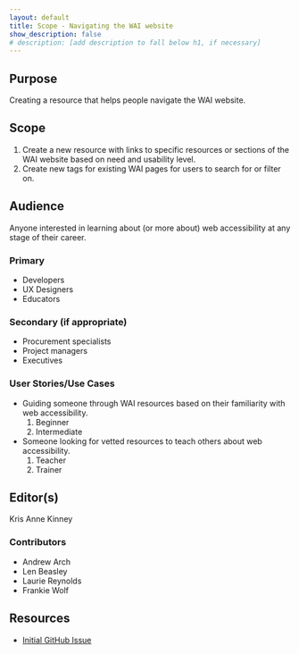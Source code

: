 ```yaml
---
layout: default
title: Scope - Navigating the WAI website
show_description: false
# description: [add description to fall below h1, if necessary]
---
```


## Purpose

Creating a resource that helps people navigate the WAI website.


## Scope

1. Create a new resource with links to specific resources or sections of the WAI website based on need and usability level.
2. Create new tags for existing WAI pages for users to search for or filter on.
   

## Audience

Anyone interested in learning about (or more about) web accessibility at any stage of their career. 

### Primary

 * Developers
 * UX Designers
 * Educators
 
### Secondary (if appropriate)

* Procurement specialists
* Project managers
* Executives

### User Stories/Use Cases

 * Guiding someone through WAI resources based on their familiarity with web accessibility.
   1. Beginner
   2. Intermediate
 * Someone looking for vetted resources to teach others about web accessibility.
   1. Teacher
   2. Trainer

## Editor(s)

Kris Anne Kinney

### Contributors

* Andrew Arch
* Len Beasley
* Laurie Reynolds
* Frankie Wolf

## Resources

* [Initial GitHub Issue](https://github.com/w3c-cg/aar/issues/6)
